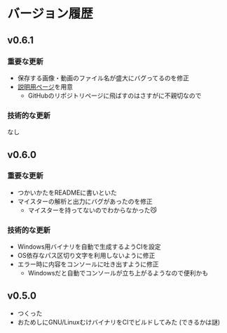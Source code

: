# バージョン履歴

## v0.6.1

### 重要な更新

- 保存する画像・動画のファイル名が盛大にバグってるのを修正
- [説明用ページ](https://t-sin.github.io/ikimonoaz-exporter/)を用意
    - GitHubのリポジトリページに飛ばすのはさすがに不親切なので

### 技術的な更新

なし

## v0.6.0

### 重要な更新

- つかいかたをREADMEに書いといた
- マイスターの解析と出力にバグがあったのを修正
    - マイスターを持ってないのでわからなかった😼

### 技術的な更新

- Windows用バイナリを自動で生成するようCIを設定
- OS依存なパス区切り文字を利用しないように修正
- エラー時に内容をコンソールに吐き出すように修正
    - Windowsだと自動でコンソールが立ち上がるようなので便利かも

## v0.5.0

- つくった
- おためしにGNU/LinuxむけバイナリをCIでビルドしてみた (できるかは謎)
